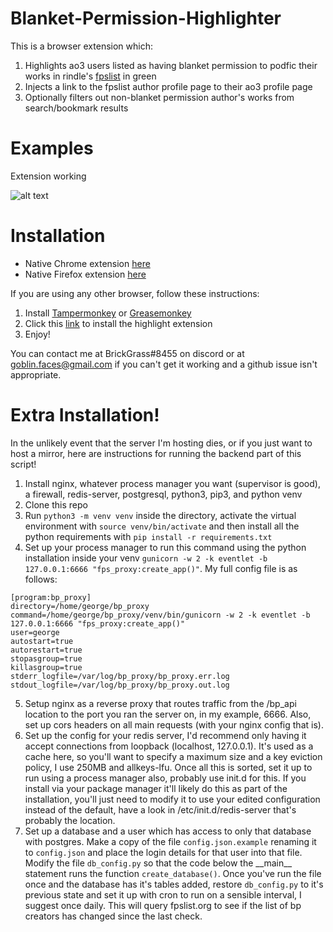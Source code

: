 # Blanket-Permission-Highlighter

This is a browser extension which:
1. Highlights ao3 users listed as having blanket permission to podfic their works in rindle's [fpslist](https://www.fpslist.org/) in green
2. Injects a link to the fpslist author profile page to their ao3 profile page
3. Optionally filters out non-blanket permission author's works from search/bookmark results

# Examples

Extension working

![alt text](https://brickgrass.uk/media/images/fps_ext_example.png "Example of extension working on ao3")

# Installation

* Native Chrome extension [here](https://chromewebstore.google.com/detail/blanket-permission-highli/bjokglmkmgdkonppimgbdkaphoaojhbj)
* Native Firefox extension [here](https://addons.mozilla.org/en-GB/firefox/addon/blanket-permission-highlighter/)

If you are using any other browser, follow these instructions:

1. Install [Tampermonkey](https://www.tampermonkey.net/) or [Greasemonkey](https://www.greasespot.net/)
2. Click this [link](https://raw.githubusercontent.com/BrickGrass/Blanket-Permission-Highlighter/master/highlight.pub.user.js) to install the highlight extension
3. Enjoy!

You can contact me at BrickGrass#8455 on discord or at goblin.faces@gmail.com if you can't get it working and a github issue isn't appropriate.

# Extra Installation!

In the unlikely event that the server I'm hosting dies, or if you just want to host a mirror, here are instructions for running the backend part of this script!

1. Install nginx, whatever process manager you want (supervisor is good), a firewall, redis-server, postgresql, python3, pip3, and python venv
2. Clone this repo
3. Run `python3 -m venv venv` inside the directory, activate the virtual environment with `source venv/bin/activate` and then install all the python requirements with `pip install -r requirements.txt`
4. Set up your process manager to run this command using the python installation inside your venv `gunicorn -w 2 -k eventlet -b 127.0.0.1:6666 "fps_proxy:create_app()"`. My full config file is as follows:
```
[program:bp_proxy]
directory=/home/george/bp_proxy
command=/home/george/bp_proxy/venv/bin/gunicorn -w 2 -k eventlet -b 127.0.0.1:6666 "fps_proxy:create_app()"
user=george
autostart=true
autorestart=true
stopasgroup=true
killasgroup=true
stderr_logfile=/var/log/bp_proxy/bp_proxy.err.log
stdout_logfile=/var/log/bp_proxy/bp_proxy.out.log
```
5. Setup nginx as a reverse proxy that routes traffic from the /bp_api location to the port you ran the server on, in my example, 6666. Also, set up cors headers on all main requests (with your nginx config that is).
6. Set up the config for your redis server, I'd recommend only having it accept connections from loopback (localhost, 127.0.0.1). It's used as a cache here, so you'll want to specify a maximum size and a key eviction policy, I use 250MB and allkeys-lfu. Once all this is sorted, set it up to run using a process manager also, probably use init.d for this. If you install via your package manager it'll likely do this as part of the installation, you'll just need to modify it to use your edited configuration instead of the default, have a look in /etc/init.d/redis-server that's probably the location.
7. Set up a database and a user which has access to only that database with postgres. Make a copy of the file `config.json.example` renaming it to `config.json` and place the login details for that user into that file. Modify the file `db_config.py` so that the code below the \_\_main\_\_ statement runs the function `create_database()`. Once you've run the file once and the database has it's tables added, restore `db_config.py` to it's previous state and set it up with cron to run on a sensible interval, I suggest once daily. This will query fpslist.org to see if the list of bp creators has changed since the last check.
